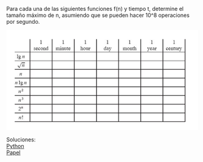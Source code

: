 Para cada una de las siguientes funciones f(n) y tiempo t, determine el tamaño máximo de n, asumiendo que se pueden hacer 10^8 operaciones por segundo.





![image](../Recursos/Tabla_tarea5.png)

Soluciones:   
[Python](../tarea5.ipynb)  
[Papel](../Recursos/Tarea5_en_papel.pdf)